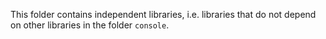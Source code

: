 This folder contains independent libraries, i.e. libraries that do not depend
on other libraries in the folder `console`.
